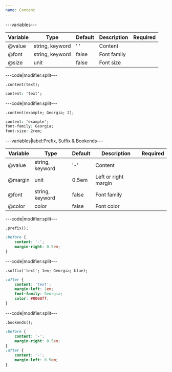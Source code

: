```yaml
---
name: Content
---
```


---variables---

| Variable | Type | Default | Description | Required |
| -- | -- | -- | -- | -- |
| @value | string, keyword | ' ' | Content ||
| @font | string, keyword | false | Font family ||
| @size | unit | false | Font size ||

---code|modifier:split---

```less
.content(text);
```

```css
content: 'text';
```

---code|modifier:split---

```less
.content(example; Georgia; 2);
```

```css
content: 'example';
font-family: Georgia;
font-size: 2rem;
```

---variables|label:Prefix, Suffix & Bookends---

| Variable | Type | Default | Description | Required |
| -- | -- | -- | -- | -- |
| @value | string, keyword | '-' | Content ||
| @margin | unit | 0.5em | Left or right margin ||
| @font | string, keyword | false | Font family ||
| @color | color | false | Font color ||

---code|modifier:split---

```less
.prefix();
```

```css
:before {
    content: '-';
    margin-right: 0.5em;
}
```

---code|modifier:split---

```less
.suffix('text'; 1em; Georgia; blue);
```

```css
:after {
    content: 'text';
    margin-left: 1em;
    font-family: Georgia;
    color: #0000ff;
}
```

---code|modifier:split---

```less
.bookends();
```

```css
:before {
    content: '-';
    margin-right: 0.5em;
}
:after {
    content: '-';
    margin-left: 0.5em;
}
```